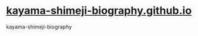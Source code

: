 # [kayama-shimeji-biography.github.io](https://kayama-shimeji-biography.netlify.app/homepage)
kayama-shimeji-biography
